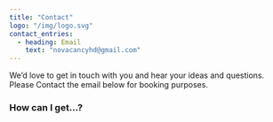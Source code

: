 ```yaml
---
title: "Contact"
logo: "/img/logo.svg"
contact_entries:
  - heading: Email
    text: "novacancyhd@gmail.com"
---
```


We’d love to get in touch with you and hear your ideas and
questions. Please Contact the email below for booking purposes.

<h3 class="f4 b lh-title mb2">How can I get…?</h3>


